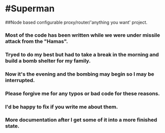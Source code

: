 #Superman
=========

##Node based configurable proxy/router/'anything you want' project.

### Most of the code has been written while we were under missile attack from the "Hamas". 
### Tryed to do my best but had to take a break in the morning and build a bomb shelter for my family. 
### Now it's the evening and the bombing may begin so I may be interrupted.
### Please forgive me for any typos or bad code for these reasons.
### I'd be happy to fix if you write me about them.

### More documentation after I get some of it into a more finished state. 
